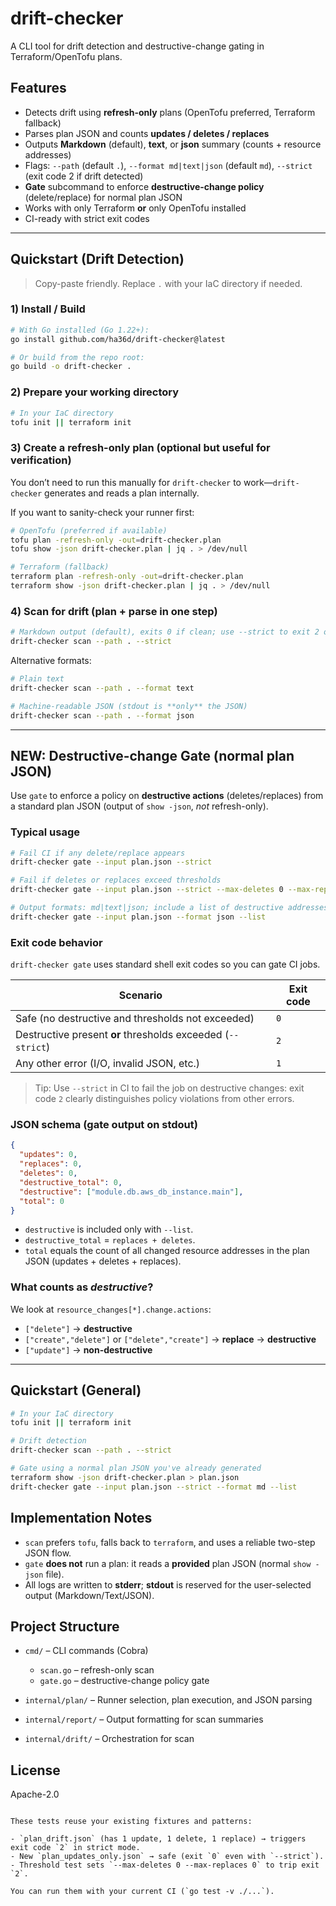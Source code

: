 # drift-checker

A CLI tool for drift detection and destructive-change gating in Terraform/OpenTofu plans.

## Features
- Detects drift using **refresh-only** plans (OpenTofu preferred, Terraform fallback)
- Parses plan JSON and counts **updates / deletes / replaces**
- Outputs **Markdown** (default), **text**, or **json** summary (counts + resource addresses)
- Flags: `--path` (default `.`), `--format md|text|json` (default `md`), `--strict` (exit code 2 if drift detected)
- **Gate** subcommand to enforce **destructive-change policy** (delete/replace) for normal plan JSON
- Works with only Terraform **or** only OpenTofu installed
- CI-ready with strict exit codes

---

## Quickstart (Drift Detection)

> Copy-paste friendly. Replace `.` with your IaC directory if needed.

### 1) Install / Build
```bash
# With Go installed (Go 1.22+):
go install github.com/ha36d/drift-checker@latest

# Or build from the repo root:
go build -o drift-checker .
````

### 2) Prepare your working directory

```bash
# In your IaC directory
tofu init || terraform init
```

### 3) Create a refresh-only plan (optional but useful for verification)

You don’t need to run this manually for `drift-checker` to work—`drift-checker` generates and reads a plan internally.

If you want to sanity-check your runner first:

```bash
# OpenTofu (preferred if available)
tofu plan -refresh-only -out=drift-checker.plan
tofu show -json drift-checker.plan | jq . > /dev/null

# Terraform (fallback)
terraform plan -refresh-only -out=drift-checker.plan
terraform show -json drift-checker.plan | jq . > /dev/null
```

### 4) Scan for drift (plan + parse in one step)

```bash
# Markdown output (default), exits 0 if clean; use --strict to exit 2 on drift
drift-checker scan --path . --strict
```

Alternative formats:

```bash
# Plain text
drift-checker scan --path . --format text

# Machine-readable JSON (stdout is **only** the JSON)
drift-checker scan --path . --format json
```

---

## NEW: Destructive-change Gate (normal plan JSON)

Use `gate` to enforce a policy on **destructive actions** (deletes/replaces) from a standard plan JSON (output of `show -json`, *not* refresh-only).

### Typical usage

```bash
# Fail CI if any delete/replace appears
drift-checker gate --input plan.json --strict

# Fail if deletes or replaces exceed thresholds
drift-checker gate --input plan.json --strict --max-deletes 0 --max-replaces 0

# Output formats: md|text|json; include a list of destructive addresses
drift-checker gate --input plan.json --format json --list
```

### Exit code behavior

`drift-checker gate` uses standard shell exit codes so you can gate CI jobs.

| Scenario                                                    | Exit code |
| ----------------------------------------------------------- | --------- |
| Safe (no destructive and thresholds not exceeded)           | `0`       |
| Destructive present **or** thresholds exceeded (`--strict`) | `2`       |
| Any other error (I/O, invalid JSON, etc.)                   | `1`       |

> Tip: Use `--strict` in CI to fail the job on destructive changes: exit code `2` clearly distinguishes policy violations from other errors.

### JSON schema (gate output on stdout)

```json
{
  "updates": 0,
  "replaces": 0,
  "deletes": 0,
  "destructive_total": 0,
  "destructive": ["module.db.aws_db_instance.main"],
  "total": 0
}
```

* `destructive` is included only with `--list`.
* `destructive_total` = `replaces + deletes`.
* `total` equals the count of all changed resource addresses in the plan JSON (updates + deletes + replaces).

### What counts as *destructive*?

We look at `resource_changes[*].change.actions`:

* `["delete"]` → **destructive**
* `["create","delete"]` or `["delete","create"]` → **replace** → **destructive**
* `["update"]` → **non-destructive**

---

## Quickstart (General)

```bash
# In your IaC directory
tofu init || terraform init

# Drift detection
drift-checker scan --path . --strict

# Gate using a normal plan JSON you've already generated
terraform show -json drift-checker.plan > plan.json
drift-checker gate --input plan.json --strict --format md --list
```

## Implementation Notes

* `scan` prefers `tofu`, falls back to `terraform`, and uses a reliable two-step JSON flow.
* `gate` **does not** run a plan: it reads a **provided** plan JSON (normal `show -json` file).
* All logs are written to **stderr**; **stdout** is reserved for the user-selected output (Markdown/Text/JSON).

## Project Structure

* `cmd/` – CLI commands (Cobra)

  * `scan.go` – refresh-only scan
  * `gate.go` – destructive-change policy gate
* `internal/plan/` – Runner selection, plan execution, and JSON parsing
* `internal/report/` – Output formatting for scan summaries
* `internal/drift/` – Orchestration for scan

## License

Apache-2.0

```

These tests reuse your existing fixtures and patterns:

- `plan_drift.json` (has 1 update, 1 delete, 1 replace) → triggers exit code `2` in strict mode.
- New `plan_updates_only.json` → safe (exit `0` even with `--strict`).
- Threshold test sets `--max-deletes 0 --max-replaces 0` to trip exit `2`.

You can run them with your current CI (`go test -v ./...`).
```
